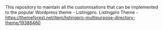 This repository to maintain all the customisations that can be implemented to the popular Wordpress theme - Listingpro.
Listingpro Theme - https://themeforest.net/item/listingpro-multipurpose-directory-theme/19386460

